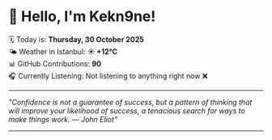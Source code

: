 # 👋 Hello, I'm Kekn9ne!

🗓️ Today is: **Thursday, 30 October 2025**  
🌤️ Weather in Istanbul: **☀️   +12°C**  
📊 GitHub Contributions: **90**  
🎧 Currently Listening: Not listening to anything right now ❌

---

_"Confidence is not a guarantee of success, but a pattern of thinking that will improve your likelihood of success, a tenacious search for ways to make things work. — *John Eliot*"_

---
